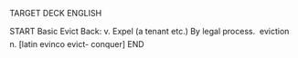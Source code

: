 TARGET DECK
ENGLISH

START
Basic
Evict
Back: v. Expel (a tenant etc.) By legal process.  eviction n. [latin evinco evict- conquer]
END
